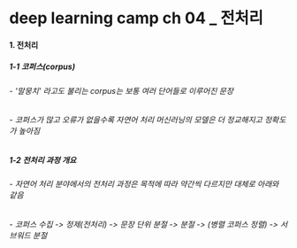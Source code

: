 # deep learning camp ch 04 _ 전처리
#### 1. 전처리
##### 1-1 코퍼스(corpus)
###### - '말뭉치' 라고도 불리는 corpus는 보통 여러 단어들로 이루어진 문장
###### - 코퍼스가 많고 오류가 없을수록 자연어 처리 머신러닝의 모델은 더 정교해지고 정확도가 높아짐

##### 1-2 전처리 과정 개요
###### - 자연어 처리 분야에서의 전처리 과정은 목적에 따라 약간씩 다르지만 대체로 아래와 같음
###### - 코퍼스 수집 -> 정제(전처리) -> 문장 단위 분절 -> 분절 -> (병렬 코퍼스 정렬) -> 서브워드 분절


